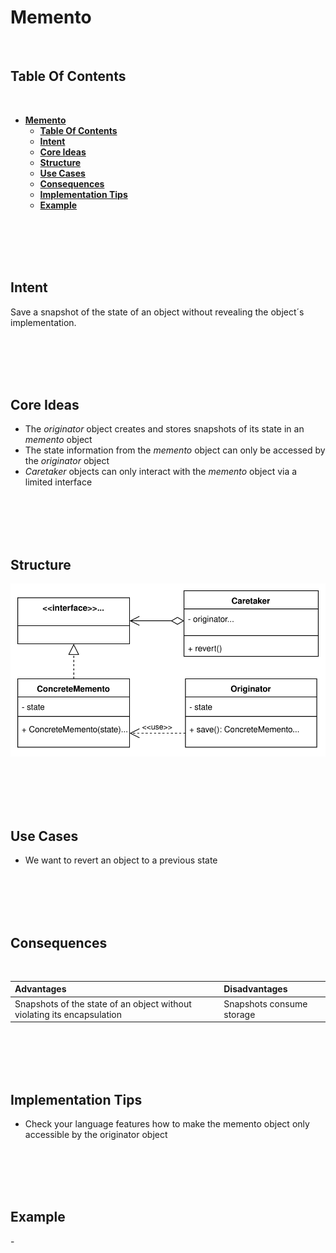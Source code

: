 # **Memento**
<br>

## **Table Of Contents**
<br>

- [**Memento**](#memento)
  - [**Table Of Contents**](#table-of-contents)
  - [**Intent**](#intent)
  - [**Core Ideas**](#core-ideas)
  - [**Structure**](#structure)
  - [**Use Cases**](#use-cases)
  - [**Consequences**](#consequences)
  - [**Implementation Tips**](#implementation-tips)
  - [**Example**](#example)

<br>
<br>
<br>
<br>

## **Intent**

Save a snapshot of the state of an object without revealing the object´s implementation.

<br>
<br>
<br>
<br>

## **Core Ideas**

- The *originator* object creates and stores snapshots of its state in an *memento* object
- The state information from the *memento* object can only be accessed by the *originator* object
- *Caretaker* objects can only interact with the *memento* object via a limited interface

<br>
<br>
<br>
<br>

## **Structure**

![Memento](./picture/memento.drawio.svg)

<br>
<br>
<br>
<br>

## **Use Cases**

- We want to revert an object to a previous state

<br>
<br>
<br>
<br>

## **Consequences**
<br>

|**Advantages** |**Disadvantages** |
|:--------------|:-----------------|
|Snapshots of the state of an object without violating its encapsulation |Snapshots consume storage |

<br>
<br>
<br>
<br>

## **Implementation Tips**

- Check your language features how to make the memento object only accessible by the originator object

<br>
<br>
<br>
<br>

## **Example**

\-